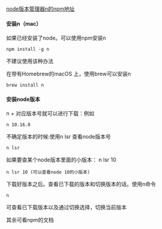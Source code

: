 [node版本管理器n的npm地址](https://www.npmjs.com/package/n)

#### 安装n（mac）

如果已经安装了node。可以使用npm安装n

```
npm install -g n
```

不建议使用该种办法

在带有Homebrew的macOS 上，使用brew可以安装n

```
brew install n
```

#### 安装node版本

n + 对应版本号就可以进行下载：例如

```
n 10.16.0
```

不确定版本的时候:使用n lsr 查看node版本号

```
n lsr
```

如果要查某个node版本里面的小版本： n lsr 10

```
n lsr 10 (可以查看node 10的小版本)
```

下载好版本之后。查看已下载的版本和切换版本的话。使用n命令

```
n
```

可查看已下载版本以及通过切换选择，切换当前版本

其余可看npm的文档
